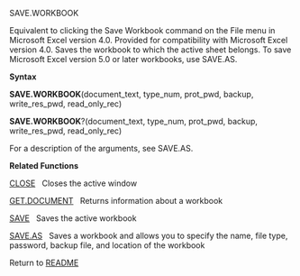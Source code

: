 SAVE.WORKBOOK

Equivalent to clicking the Save Workbook command on the File menu in
Microsoft Excel version 4.0. Provided for compatibility with Microsoft
Excel version 4.0. Saves the workbook to which the active sheet belongs.
To save Microsoft Excel version 5.0 or later workbooks, use SAVE.AS.

**Syntax**

**SAVE.WORKBOOK**(document\_text, type\_num, prot\_pwd, backup,
write\_res\_pwd, read\_only\_rec)

**SAVE.WORKBOOK**?(document\_text, type\_num, prot\_pwd, backup,
write\_res\_pwd, read\_only\_rec)

For a description of the arguments, see SAVE.AS.

**Related Functions**

[CLOSE](CLOSE.md)&nbsp;&nbsp;&nbsp;Closes the active window

[GET.DOCUMENT](GET.DOCUMENT.md)&nbsp;&nbsp;&nbsp;Returns information about a workbook

[SAVE](SAVE.md)&nbsp;&nbsp;&nbsp;Saves the active workbook

[SAVE.AS](SAVE.AS.md)&nbsp;&nbsp;&nbsp;Saves a workbook and allows you to specify the
name, file type, password, backup file, and location of the workbook



Return to [README](README.md)

